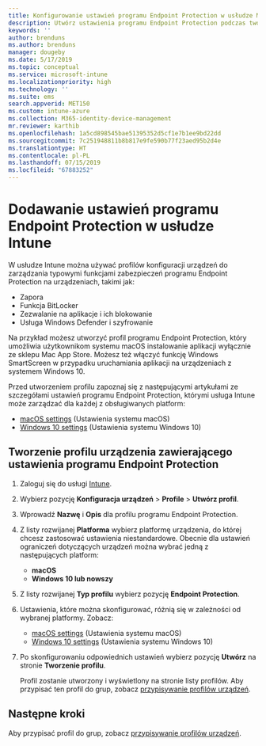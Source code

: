 ```yaml
---
title: Konfigurowanie ustawień programu Endpoint Protection w usłudze Microsoft Intune — Azure | Microsoft Docs
description: Utwórz ustawienia programu Endpoint Protection podczas tworzenia profilu urządzenia z systemem macOS lub Windows 10 w usłudze Microsoft Intune.
keywords: ''
author: brenduns
ms.author: brenduns
manager: dougeby
ms.date: 5/17/2019
ms.topic: conceptual
ms.service: microsoft-intune
ms.localizationpriority: high
ms.technology: ''
ms.suite: ems
search.appverid: MET150
ms.custom: intune-azure
ms.collection: M365-identity-device-management
mr.reviewer: karthib
ms.openlocfilehash: 1a5cd898545bae51395352d5cf1e7b1ee9bd22dd
ms.sourcegitcommit: 7c251948811b8b817e9fe590b77f23aed95b2d4e
ms.translationtype: HT
ms.contentlocale: pl-PL
ms.lasthandoff: 07/15/2019
ms.locfileid: "67883252"
---
```

# <a name="add-endpoint-protection-settings-in-intune"></a>Dodawanie ustawień programu Endpoint Protection w usłudze Intune

W usłudze Intune można używać profilów konfiguracji urządzeń do zarządzania typowymi funkcjami zabezpieczeń programu Endpoint Protection na urządzeniach, takimi jak:
- Zapora 
- Funkcja BitLocker
- Zezwalanie na aplikacje i ich blokowanie  
- Usługa Windows Defender i szyfrowanie

Na przykład możesz utworzyć profil programu Endpoint Protection, który umożliwia użytkownikom systemu macOS instalowanie aplikacji wyłącznie ze sklepu Mac App Store. Możesz też włączyć funkcję Windows SmartScreen w przypadku uruchamiania aplikacji na urządzeniach z systemem Windows 10.

Przed utworzeniem profilu zapoznaj się z następującymi artykułami ze szczegółami ustawień programu Endpoint Protection, którymi usługa Intune może zarządzać dla każdej z obsługiwanych platform: 
- [macOS settings](endpoint-protection-macos.md) (Ustawienia systemu macOS)
- [Windows 10 settings](endpoint-protection-windows-10.md) (Ustawienia systemu Windows 10)

## <a name="create-a-device-profile-containing-endpoint-protection-settings"></a>Tworzenie profilu urządzenia zawierającego ustawienia programu Endpoint Protection

1. Zaloguj się do usługi [Intune](https://go.microsoft.com/fwlink/?linkid=2090973).
3. Wybierz pozycję **Konfiguracja urządzeń** > **Profile** > **Utwórz profil**.
4. Wprowadź **Nazwę** i **Opis** dla profilu programu Endpoint Protection.
5. Z listy rozwijanej **Platforma** wybierz platformę urządzenia, do której chcesz zastosować ustawienia niestandardowe. Obecnie dla ustawień ograniczeń dotyczących urządzeń można wybrać jedną z następujących platform:
   - **macOS**
   - **Windows 10 lub nowszy**
6. Z listy rozwijanej **Typ profilu** wybierz pozycję **Endpoint Protection**. 
7. Ustawienia, które można skonfigurować, różnią się w zależności od wybranej platformy. Zobacz:
   - [macOS settings](endpoint-protection-macos.md) (Ustawienia systemu macOS)
   - [Windows 10 settings](endpoint-protection-windows-10.md) (Ustawienia systemu Windows 10)  

8. Po skonfigurowaniu odpowiednich ustawień wybierz pozycję **Utwórz** na stronie **Tworzenie profilu**.

   Profil zostanie utworzony i wyświetlony na stronie listy profilów. Aby przypisać ten profil do grup, zobacz [przypisywanie profilów urządzeń](device-profile-assign.md).


## <a name="next-steps"></a>Następne kroki  

Aby przypisać profil do grup, zobacz [przypisywanie profilów urządzeń](device-profile-assign.md).
